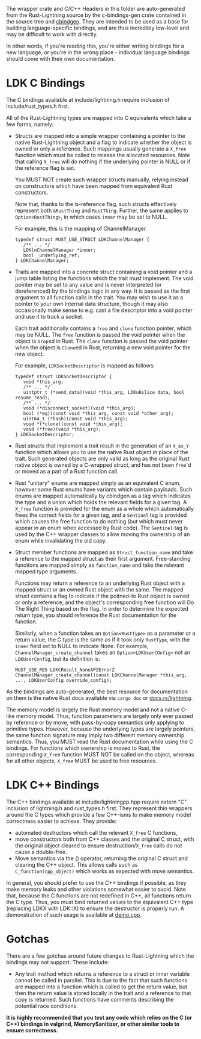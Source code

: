 The wrapper crate and C/C++ Headers in this folder are auto-generated from the Rust-Lightning
source by the c-bindings-gen crate contained in the source tree and
[cbindgen](https://github.com/eqrion/cbindgen). They are intended to be used as a base for building
language-specific bindings, and are thus incredibly low-level and may be difficult to work with
directly.

In other words, if you're reading this, you're either writing bindings for a new language, or
you're in the wrong place - individual language bindings should come with their own documentation.

LDK C Bindings
===================

The C bindings available at include/lightning.h require inclusion of include/rust_types.h first.

All of the Rust-Lightning types are mapped into C equivalents which take a few forms, namely:

 * Structs are mapped into a simple wrapper containing a pointer to the native Rust-Lightning
   object and a flag to indicate whether the object is owned or only a reference. Such mappings
   usually generate a `X_free` function which must be called to release the allocated resources.
   Note that calling `X_free` will do nothing if the underlying pointer is NULL or if the reference
   flag is set.

   You MUST NOT create such wrapper structs manually, relying instead on constructors which have
   been mapped from equivalent Rust constructors.

   Note that, thanks to the is-reference flag, such structs effectively represent both `&RustThing`
   and `RustThing`. Further, the same applies to `Option<RustThing>`, in which cases `inner` may be
   set to NULL.

   For example, this is the mapping of ChannelManager.
   ```
   typedef struct MUST_USE_STRUCT LDKChannelManager {
      /** ... */
      LDKlnChannelManager *inner;
      bool _underlying_ref;
   } LDKChannelManager;
   ```

 * Traits are mapped into a concrete struct containing a void pointer and a jump table listing the
   functions which the trait must implement. The void pointer may be set to any value and is never
   interpreted (or dereferenced) by the bindings logic in any way. It is passed as the first
   argument to all function calls in the trait. You may wish to use it as a pointer to your own
   internal data structure, though it may also occasionally make sense to e.g. cast a file
   descriptor into a void pointer and use it to track a socket.

   Each trait additionally contains a `free` and `clone` function pointer, which may be NULL. The
   `free` function is passed the void pointer when the object is `Drop`ed in Rust. The `clone`
   function is passed the void pointer when the object is `Clone`ed in Rust, returning a new void
   pointer for the new object.

   For example, `LDKSocketDescriptor` is mapped as follows:
   ```
   typedef struct LDKSocketDescriptor {
      void *this_arg;
      /** ... */
      uintptr_t (*send_data)(void *this_arg, LDKu8slice data, bool resume_read);
      /** ... */
      void (*disconnect_socket)(void *this_arg);
      bool (*eq)(const void *this_arg, const void *other_arg);
      uint64_t (*hash)(const void *this_arg);
      void *(*clone)(const void *this_arg);
      void (*free)(void *this_arg);
   } LDKSocketDescriptor;
   ```

 * Rust structs that implement a trait result in the generation of an `X_as_Y` function which allows
   you to use the native Rust object in place of the trait. Such generated objects are only valid as
   long as the original Rust native object is owned by a C-wrapped struct, and has not been `free`'d
   or moved as a part of a Rust function call.

 * Rust "unitary" enums are mapped simply as an equivalent C enum, however some Rust enums have
   variants which contain payloads. Such enums are mapped automatically by cbindgen as a tag which
   indicates the type and a union which holds the relevant fields for a given tag. A `X_free`
   function is provided for the enum as a whole which automatically frees the correct fields for a
   given tag, and a `Sentinel` tag is provided which causes the free function to do nothing (but
   which must never appear in an enum when accessed by Rust code). The `Sentinel` tag is used by
   the C++ wrapper classes to allow moving the ownership of an enum while invalidating the old copy.

 * Struct member functions are mapped as `Struct_function_name` and take a reference to the mapped
   struct as their first argument. Free-standing functions are mapped simply as `function_name` and
   take the relevant mapped type arguments.

   Functions may return a reference to an underlying Rust object with a mapped struct or an owned
   Rust object with the same. The mapped struct contains a flag to indicate if the poitned-to Rust
   object is owned or only a reference, and the object's corresponding free function will Do The
   Right Thing based on the flag. In order to determine the expected return type, you should
   reference the Rust documentation for the function.

   Similarly, when a function takes an `Option<RustType>` as a parameter or a return value, the C
   type is the same as if it took only `RustType`, with the `inner` field set to NULL to indicate
   None. For example, `ChannelManager_create_channel` takes an `Option<LDKUserCOnfig>` not an
   `LDKUserConfig`, but its definition is:
   ```
   MUST_USE_RES LDKCResult_NoneAPIErrorZ ChannelManager_create_channel(const LDKChannelManager *this_arg, ..., LDKUserConfig override_config);
   ```

As the bindings are auto-generated, the best resource for documentation on them is the native Rust
docs available via `cargo doc` or [docs.rs/lightning](https://docs.rs/lightning).

The memory model is largely the Rust memory model and not a native C-like memory model. Thus,
function parameters are largely only ever passed by reference or by move, with pass-by-copy
semantics only applying to primitive types. However, because the underlying types are largely
pointers, the same function signature may imply two different memory ownership semantics. Thus, you
MUST read the Rust documentation while using the C bindings. For functions which ownership is moved
to Rust, the corresponding `X_fre`e function MUST NOT be called on the object, whereas for all other
objects, `X_free` MUST be used to free resources.

LDK C++ Bindings
================

The C++ bindings available at include/lightningpp.hpp require extern "C" inclusion of lightning.h
and rust_types.h first. They represent thin wrappers around the C types which provide a few
C++-isms to make memory model correctness easier to achieve. They provide:
 * automated destructors which call the relevant `X_free` C functions,
 * move constructors both from C++ classes and the original C struct, with the original object
   cleared to ensure destruction/`X_free` calls do not cause a double-free.
 * Move semantics via the () operator, returning the original C struct and clearing the C++ object.
   This allows calls such as `C_function(cpp_object)` which works as expected with move semantics.

In general, you should prefer to use the C++ bindings if possible, as they make memory leaks and
other violations somewhat easier to avoid. Note that, because the C functions are not redefined in
C++, all functions return the C type. Thus, you must bind returned values to the equivalent C++ type
(replacing LDKX with LDK::X) to ensure the destructor is properly run. A demonstration of such usage
is available at [demo.cpp](demo.cpp).

Gotchas
=======

There are a few gotchas around future changes to Rust-Lightning which the bindings may not support.
These include:
 * Any trait method which returns a reference to a struct or inner variable cannot be called in
   parallel. This is due to the fact that such functions are mapped into a function which is called
   to get the return value, but then the return value is stored locally in the trait and a
   reference to that copy is returned. Such functions have comments describing the potential race
   conditions.

**It is highly recommended that you test any code which relies on the C (or C++) bindings in
valgrind, MemorySanitizer, or other similar tools to ensure correctness.**
